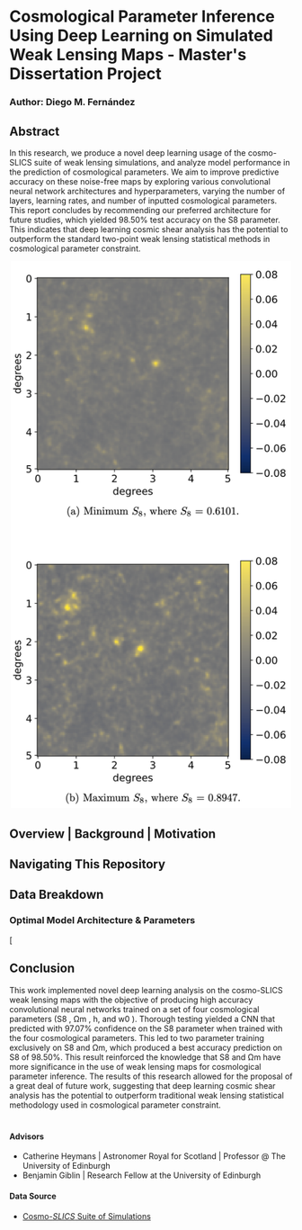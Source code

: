 # Cosmological Parameter Inference Using Deep Learning on Simulated Weak Lensing Maps - Master's Dissertation Project
### Author: Diego M. Fernández

## Abstract


In this research, we produce a novel deep learning usage of the cosmo-SLICS suite of weak lensing simulations, and analyze model performance in the prediction of cosmological parameters. We aim to improve predictive accuracy on these noise-free maps by exploring various convolutional neural network architectures and hyperparameters, varying the number of layers, learning rates, and number of inputted cosmological parameters. This report concludes by recommending our preferred architecture for future studies, which yielded 98.50% test accuracy on the S8 parameter. This indicates that deep learning cosmic shear analysis has the potential to outperform the standard two-point weak lensing statistical methods in cosmological parameter constraint.


<p align="center"><img src="images/cosmo_SLICS_weak_lensing_convergence_maps.png" width=500></p>

## Overview | Background | Motivation


## Navigating This Repository

## Data Breakdown

<!-- <p align="center"><img src="images/cnn_architecture.pdf" width=600></p> -->



### Optimal Model Architecture & Parameters

[


## Conclusion

This work implemented novel deep learning analysis on the cosmo-SLICS weak lensing maps with the objective of producing high accuracy convolutional neural networks trained on a set of four cosmological parameters (S8 , Ωm , h, and w0 ). Thorough testing yielded a CNN that predicted with 97.07% confidence on the S8 parameter when trained with the four cosmological parameters. This led to two parameter training exclusively on S8 and Ωm, which produced a best accuracy prediction on S8 of 98.50%. This result reinforced the knowledge that S8 and Ωm have more significance in the use of weak lensing maps for cosmological parameter inference. The results of this research allowed for the proposal of a great deal of future work, suggesting that deep learning cosmic shear analysis has the potential to outperform traditional weak lensing statistical methodology used in cosmological parameter constraint.


#

#### Advisors
- Catherine Heymans | Astronomer Royal for Scotland | Professor @ The University of Edinburgh
- Benjamin Giblin | Research Fellow at the University of Edinburgh

#### Data Source
- [Cosmo-*SLICS* Suite of Simulations](https://arxiv.org/abs/1905.06454)
